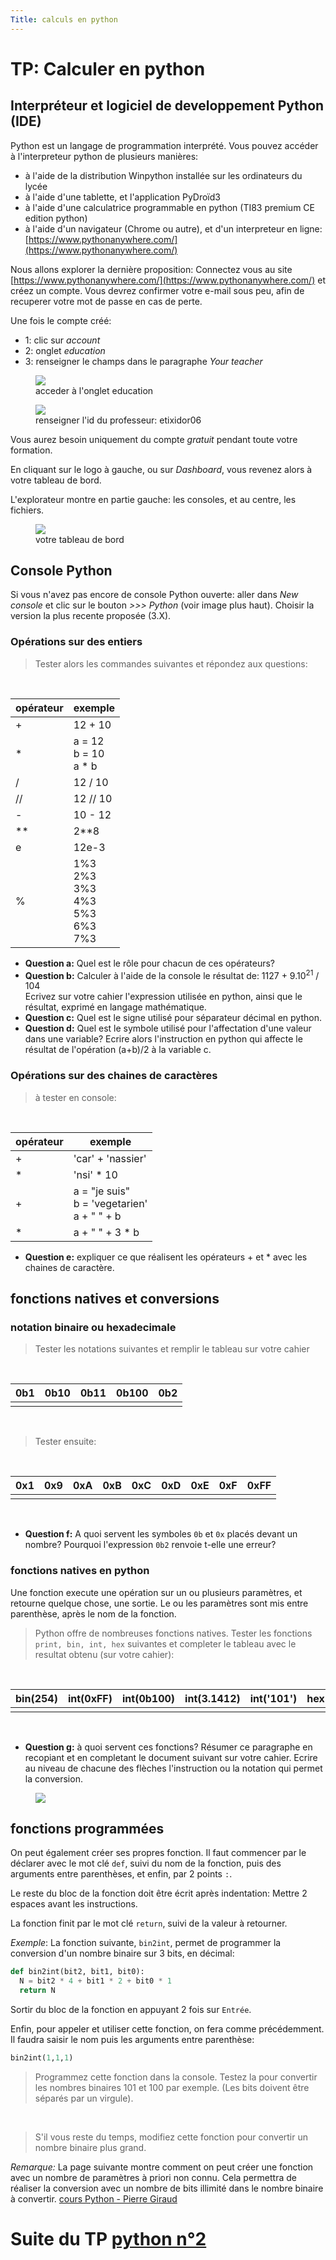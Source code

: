 ```yaml
---
Title: calculs en python
---
```


# TP: Calculer en python
## Interpréteur et logiciel de developpement Python (IDE)
Python est un langage de programmation interprété.
Vous pouvez accéder à l'interpreteur python de plusieurs manières:

* à l'aide de la distribution Winpython installée sur les ordinateurs du lycée
* à l'aide d'une tablette, et l'application PyDroïd3
* à l'aide d'une calculatrice programmable en python (TI83 premium CE edition python)
* à l'aide d'un navigateur (Chrome ou autre), et d'un interpreteur en ligne: [https://www.pythonanywhere.com/](https://www.pythonanywhere.com/)

Nous allons explorer la dernière proposition: Connectez vous au site [https://www.pythonanywhere.com/](https://www.pythonanywhere.com/) et créez un compte. Vous devrez confirmer votre e-mail sous peu, afin de recuperer votre mot de passe en cas de perte.

Une fois le compte créé:

* 1: clic sur *account*
* 2: onglet *education*
* 3: renseigner le champs dans le paragraphe *Your teacher*

<figure>
  <img src="../images/pytanyw1.png">
  <figcaption>acceder à l'onglet education</figcaption>
</figure>



<figure>
  <img src="../images/pytanyw2.png">
  <figcaption>renseigner l'id du professeur: etixidor06</figcaption>
</figure>

Vous aurez besoin uniquement du compte *gratuit* pendant toute votre formation.

En cliquant sur le logo à gauche, ou sur *Dashboard*, vous revenez alors à votre tableau de bord. 

L'explorateur montre en partie gauche: les consoles, et au centre, les fichiers.

<figure>
  <img src="../images/pytanyw3.png">
  <figcaption>votre tableau de bord</figcaption>
</figure>

## Console Python
Si vous n'avez pas encore de console Python ouverte: aller dans *New console* et clic sur le bouton *>>> Python* (voir image plus haut). Choisir la version la plus recente proposée (3.X).

### Opérations sur des entiers

> Tester alors les commandes suivantes et répondez aux questions:

<br>

| opérateur | exemple |
|--- |--- |
| + | 12 + 10 |
| * | a = 12 <br> b = 10 <br> a * b |
| / | 12 / 10 |
| // | 12 // 10 |
| - | 10 - 12 |
| ** | 2**8 |
| e | 12e-3 |
| % | 1%3 <br> 2%3 <br> 3%3 <br> 4%3 <br> 5%3 <br> 6%3 <br> 7%3 |

* **Question a:** Quel est le rôle pour chacun de ces opérateurs?
* **Question b:** Calculer à l'aide de la console le résultat de: 1127 + 9.10<sup>21</sup> / 104 <br>Ecrivez sur votre cahier l'expression utilisée en python, ainsi que le résultat, exprimé en langage mathématique.
* **Question c:** Quel est le signe utilisé pour séparateur décimal en python.
* **Question d:** Quel est le symbole utilisé pour l'affectation d'une valeur dans une variable? Ecrire alors l'instruction en python qui affecte le résultat de l'opération (a+b)/2 à la variable c.

### Opérations sur des chaines de caractères

> à tester en console:

<br>

| opérateur | exemple |
| --- |--- |
| + | 'car' + 'nassier' |
| * | 'nsi' * 10 |
| + | a = "je suis" <br> b = 'vegetarien' <br> a + " " + b |
| * | a + " " + 3 * b |

* **Question e:** expliquer ce que réalisent les opérateurs + et * avec les chaines de caractère.

## fonctions natives et conversions
### notation binaire ou hexadecimale
> Tester les notations suivantes et remplir le tableau sur votre cahier

<br>

| 0b1 | 0b10 | 0b11 | 0b100 | 0b2 |
| --- | --- | --- | --- | --- |
| | | | | |

<br>

> Tester ensuite:

<br>

| 0x1 | 0x9 | 0xA | 0xB | 0xC | 0xD | 0xE | 0xF | 0xFF |
| --- | --- | --- | --- | --- | --- | --- | --- | --- |
| | | | | | | | | |

<br>

* **Question f:** A quoi servent les symboles `0b` et `0x` placés devant un nombre? Pourquoi l'expression `0b2` renvoie t-elle une erreur?

### fonctions natives en python
Une fonction execute une opération sur un ou plusieurs paramètres, et retourne quelque chose, une sortie. Le ou les paramètres sont mis entre parenthèse, après le nom de la fonction.

> Python offre de nombreuses fonctions natives. Tester les fonctions `print, bin, int, hex` suivantes et completer le tableau avec le resultat obtenu (sur votre cahier):

<br>

| bin(254) | int(0xFF) | int(0b100) | int(3.1412) | int('101') | hex(254) |
| --- | --- | --- | --- | --- | --- |
|  |  |  |  |  |  |

<br>

* **Question g:** à quoi servent ces fonctions? Résumer ce paragraphe en recopiant et en completant le document suivant sur votre cahier. Ecrire au niveau de chacune des flèches l'instruction ou la notation qui permet la conversion.

<figure>
  <img src="../images/conversions.png">
</figure>


## fonctions programmées
On peut également créer ses propres fonction. Il faut commencer par le déclarer avec le mot clé `def`, suivi du nom de la fonction, puis des arguments entre parenthèses, et enfin, par 2 points `:`.

Le reste du bloc de la fonction doit être écrit après indentation: Mettre 2 espaces avant les instructions.

La fonction finit par le mot clé `return`, suivi de la valeur à retourner.

*Exemple*: La fonction suivante, `bin2int`, permet de programmer la conversion d'un nombre binaire sur 3 bits, en décimal:

```python
def bin2int(bit2, bit1, bit0):
  N = bit2 * 4 + bit1 * 2 + bit0 * 1
  return N
```

Sortir du bloc de la fonction en appuyant 2 fois sur `Entrée`.

Enfin, pour appeler et utiliser cette fonction, on fera comme précédemment. Il faudra saisir le nom puis les arguments entre parenthèse:

```python
bin2int(1,1,1)
```

> Programmez cette fonction dans la console. Testez la pour convertir les nombres binaires 101 et 100 par exemple. (Les bits doivent être séparés par un virgule).

<br>

> S'il vous reste du temps, modifiez cette fonction pour convertir un nombre binaire plus grand.

*Remarque:* La page suivante montre comment on peut créer une fonction avec un nombre de paramètres à priori non connu. Cela permettra de réaliser la conversion avec un nombre de bits illimité dans le nombre binaire à convertir. [cours Python - Pierre Giraud](https://www.pierre-giraud.com/python-apprendre-programmer-cours/parametre-argument-fonction/)

# Suite du TP [python n°2](/docs/NSI_1/donnees/page3/)


